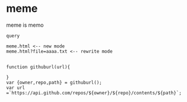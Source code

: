 # meme
meme is memo

```
query

meme.html <-- new mode
meme.html?file=aaaa.txt <-- rewrite mode


```


```
function githuburl(url){
 
}
var {owner,repo,path} = githuburl();
var url =`https://api.github.com/repos/${owner}/${repo}/contents/${path}`;

```
